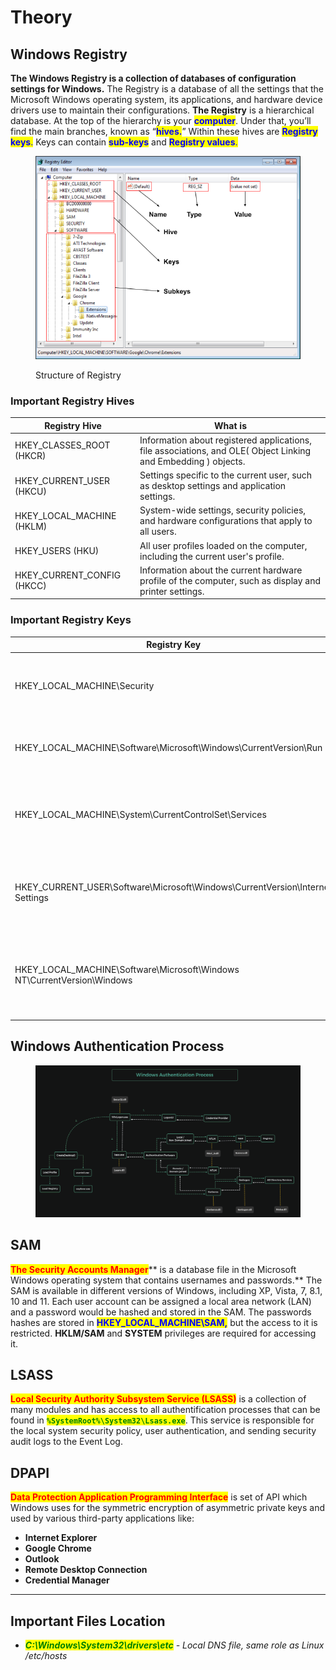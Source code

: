 # Theory

## Windows Registry

**The Windows Registry is a collection of databases of configuration settings for Windows.** The Registry is a database of all the settings that the Microsoft Windows operating system, its applications, and hardware device drivers use to maintain their configurations. **The Registry** is a hierarchical database. At the top of the hierarchy is your <mark style="color:blue;">**computer**</mark>. Under that, you’ll find the main branches, known as “<mark style="color:blue;">**hives.**</mark>” Within these hives are <mark style="color:blue;">**Registry keys**</mark><mark style="color:blue;">.</mark> Keys can contain <mark style="color:blue;">**sub-keys**</mark> and <mark style="color:blue;">**Registry values**</mark><mark style="color:blue;">.</mark>

<figure><img src="../.gitbook/assets/windows_registry_structure.png" alt=""><figcaption><p>Structure of Registry</p></figcaption></figure>

### Important Registry Hives



| Registry Hive                | What is                                                                                                        |
| ---------------------------- | -------------------------------------------------------------------------------------------------------------- |
| HKEY\_CLASSES\_ROOT (HKCR)   | Information about registered applications, file associations, and OLE( Object Linking and Embedding ) objects. |
| HKEY\_CURRENT\_USER (HKCU)   | Settings specific to the current user, such as desktop settings and application settings.                      |
| HKEY\_LOCAL\_MACHINE (HKLM)  | System-wide settings, security policies, and hardware configurations that apply to all users.                  |
| HKEY\_USERS (HKU)            | All user profiles loaded on the computer, including the current user's profile.                                |
| HKEY\_CURRENT\_CONFIG (HKCC) | Information about the current hardware profile of the computer, such as display and printer settings.          |

### Important Registry Keys



| Registry Key                                                                    | What is                                                                       |
| ------------------------------------------------------------------------------- | ----------------------------------------------------------------------------- |
| HKEY\_LOCAL\_MACHINE\Security                                                   | Security settings, such as account policies and security options.             |
| HKEY\_LOCAL\_MACHINE\Software\Microsoft\Windows\CurrentVersion\Run              | List of programs that run automatically at startup.                           |
| HKEY\_LOCAL\_MACHINE\System\CurrentControlSet\Services                          | Information about system services, including startup type and dependencies.   |
| HKEY\_CURRENT\_USER\Software\Microsoft\Windows\CurrentVersion\Internet Settings | Internet Explorer settings, such as proxy settings and security zones.        |
| HKEY\_LOCAL\_MACHINE\Software\Microsoft\Windows NT\CurrentVersion\Windows       | Windows configuration information, such as system name and installation path. |

## Windows Authentication Process

<figure><img src="../.gitbook/assets/win_authprocess_image.png" alt=""><figcaption></figcaption></figure>

## SAM

<mark style="color:red;">**The Security Accounts Manager**</mark>** is a database file in the Microsoft Windows operating system that contains usernames and passwords.** The SAM is available in different versions of Windows, including XP, Vista, 7, 8.1, 10 and 11. Each user account can be assigned a local area network (LAN) and a password would be hashed and stored in the SAM. The passwords hashes are stored in <mark style="color:blue;">**HKEY\_LOCAL\_MACHINE\SAM,**</mark> but the access to it is restricted. **HKLM/SAM** and **SYSTEM** privileges are required for accessing it.

## LSASS

<mark style="color:red;">**Local Security Authority Subsystem Service (LSASS)**</mark> is a collection of many modules and has access to all authentification processes that can be found in <mark style="color:green;">**`%SystemRoot%\System32\Lsass.exe`**</mark>. This service is responsible for the local system security policy, user authentication, and sending security audit logs to the Event Log.

## DPAPI

<mark style="color:red;">**Data Protection Application Programming Interface**</mark> is set of API which Windows uses for the symmetric encryption of asymmetric private keys and used by various third-party applications like:

* **Internet Explorer**
* **Google Chrome**
* **Outlook**
* **Remote Desktop Connection**
* **Credential Manager**

***

## Important Files Location

* _<mark style="color:green;">**C:\Windows\System32\drivers\etc**</mark> - Local DNS file, same role as Linux /etc/hosts_

